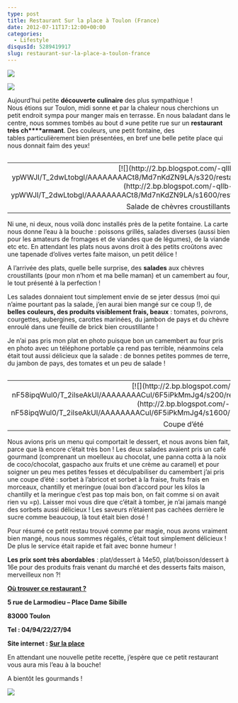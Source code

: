 ```yaml
---
type: post
title: Restaurant Sur la place à Toulon (France)
date: 2012-07-11T17:12:00+00:00
categories:
  - Lifestyle
disqusId: 5289419917
slug: restaurant-sur-la-place-a-toulon-france
---
```


[![](http://4.bp.blogspot.com/-oCPdvghnZL0/UCefUydPElI/AAAAAAAADGg/gfxH89rZr3U/s320/restaurant_sur_la_place_toulon_bann.jpg)](http://4.bp.blogspot.com/-oCPdvghnZL0/UCefUydPElI/AAAAAAAADGg/gfxH89rZr3U/s1600/restaurant_sur_la_place_toulon_bann.jpg)

![](http://3.bp.blogspot.com/-HiSet0vne9A/T_2Zrek7mPI/AAAAAAAACts/-fXbf9KibS0/s1600/restaurant_sur_la_place_toulon_1.jpg)

Aujourd’hui petite **découverte culinaire** des plus sympathique ! Nous étions sur Toulon, midi sonne et par la chaleur nous cherchions un petit endroit sympa pour manger mais en terrasse. En nous baladant dans le centre, nous sommes tombés au bout d »une petite rue sur un **restaurant très ch****armant**. Des couleurs, une petit fontaine, des tables particulièrement bien présentées, en bref une belle petite place qui nous donnait faim des yeux!

<table style="float: right; text-align: justify;" cellspacing="0" cellpadding="0">

<tbody>

<tr>

<td style="text-align: center;">[![](http://2.bp.blogspot.com/-qIlb-ypWWJI/T_2dwLtobgI/AAAAAAAACt8/Md7nKdZN9LA/s320/restaurant_sur_la_place_toulon_3.jpg)](http://2.bp.blogspot.com/-qIlb-ypWWJI/T_2dwLtobgI/AAAAAAAACt8/Md7nKdZN9LA/s1600/restaurant_sur_la_place_toulon_3.jpg)</td>

</tr>

<tr>

<td style="text-align: center;">Salade de chèvres croustillants</td>

</tr>

</tbody>

</table>

Ni une, ni deux, nous voilà donc installés près de la petite fontaine. La carte nous donne l’eau à la bouche : poissons grillés, salades diverses (aussi bien pour les amateurs de fromages et de viandes que de légumes), de la viande etc etc. En attendant les plats nous avons droit à des petits croûtons avec une tapenade d’olives vertes faite maison, un petit délice !

A l’arrivée des plats, quelle belle surprise, des **salades** aux chèvres croustillants (pour mon n’hom et ma belle maman) et un camembert au four, le tout présenté à la perfection !

Les salades donnaient tout simplement envie de se jeter dessus (moi qui n’aime pourtant pas la salade, j’en aurai bien mangé sur ce coup !), de **belles couleurs, des produits visiblement frais, beaux** : tomates, poivrons, courgettes, aubergines, carottes marinées, du jambon de pays et du chèvre enroulé dans une feuille de brick bien croustillante !

Je n’ai pas pris mon plat en photo puisque bon un camembert au four pris en photo avec un téléphone portable ça rend pas terrible, néanmoins cela était tout aussi délicieux que la salade : de bonnes petites pommes de terre, du jambon de pays, des tomates et un peu de salade !

<table style="float: left; margin-right: 1em; text-align: justify;" cellspacing="0" cellpadding="0">

<tbody>

<tr>

<td style="text-align: center;">[![](http://2.bp.blogspot.com/-nF58ipqWul0/T_2ilseAkUI/AAAAAAAACuI/6F5iPkMmJg4/s200/restaurant_sur_la_place_toulon_5.jpg)](http://2.bp.blogspot.com/-nF58ipqWul0/T_2ilseAkUI/AAAAAAAACuI/6F5iPkMmJg4/s1600/restaurant_sur_la_place_toulon_5.jpg)</td>

</tr>

<tr>

<td style="text-align: center;">Coupe d’été</td>

</tr>

</tbody>

</table>

Nous avions pris un menu qui comportait le dessert, et nous avons bien fait, parce que là encore c’était très bon ! Les deux salades avaient pris un café gourmand (comprenant un moelleux au chocolat, une panna cotta à la noix de coco/chocolat, gaspacho aux fruits et une crème au caramel) et pour soigner un peu mes petites fesses et déculpabiliser du camembert j’ai pris une coupe d’été : sorbet à l’abricot et sorbet à la fraise, fruits frais en morceaux, chantilly et meringue (ouai bon d’accord pour les kilos la chantilly et la meringue c’est pas top mais bon, on fait comme si on avait rien vu =p). Laisser moi vous dire que c’était à tomber, je n’ai jamais mangé des sorbets aussi délicieux ! Les saveurs n’étaient pas cachées derrière le sucre comme beaucoup, là tout était bien dosé !

Pour résumé ce petit restau trouvé comme par magie, nous avons vraiment bien mangé, nous nous sommes régalés, c’était tout simplement délicieux ! De plus le service était rapide et fait avec bonne humeur !

**Les prix sont très abordables** : plat/dessert à 14e50, plat/boisson/dessert à 16e pour des produits frais venant du marché et des desserts faits maison, merveilleux non ?!

**<u>Où trouver ce restaurant ?</u>**

**5 rue de Larmodieu – Place Dame Sibille**

**83000 Toulon**

**Tel : 04/94/22/27/94**

**Site internet : [Sur la place](http://restaurant-surlaplace.fr/)**

En attendant une nouvelle petite recette, j’espère que ce petit restaurant vous aura mis l’eau à la bouche!

A bientôt les gourmands !

![](http://2.bp.blogspot.com/-H4NRGxTobWg/T_2lMUkLlvI/AAAAAAAACuQ/pslqR0-zeeA/s1600/emoticon-3-013.gif)